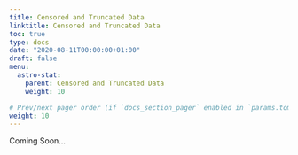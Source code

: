 ```yaml
---
title: Censored and Truncated Data
linktitle: Censored and Truncated Data
toc: true
type: docs
date: "2020-08-11T00:00:00+01:00"
draft: false
menu:
  astro-stat:
    parent: Censored and Truncated Data
    weight: 10

# Prev/next pager order (if `docs_section_pager` enabled in `params.toml`)
weight: 10
---
```


Coming Soon...
